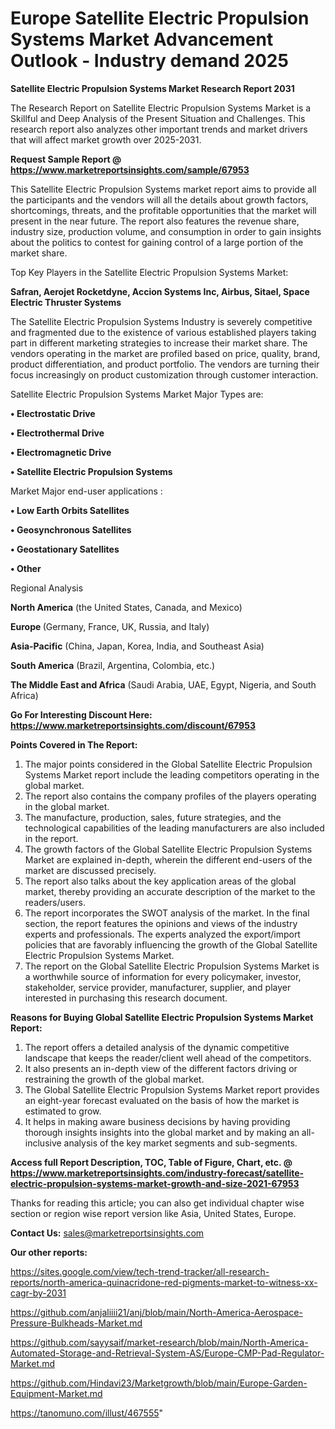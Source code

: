 # Europe Satellite Electric Propulsion Systems Market Advancement Outlook - Industry demand 2025

<strong>Satellite Electric Propulsion Systems Market Research Report 2031</strong>

The Research Report on Satellite Electric Propulsion Systems Market is a Skillful and Deep Analysis of the Present Situation and Challenges. This research report also analyzes other important trends and market drivers that will affect market growth over 2025-2031.

<strong>Request Sample Report @ <a href=https://www.marketreportsinsights.com/sample/67953>https://www.marketreportsinsights.com/sample/67953</a></strong>

This Satellite Electric Propulsion Systems market report aims to provide all the participants and the vendors will all the details about growth factors, shortcomings, threats, and the profitable opportunities that the market will present in the near future. The report also features the revenue share, industry size, production volume, and consumption in order to gain insights about the politics to contest for gaining control of a large portion of the market share.

Top Key Players in the Satellite Electric Propulsion Systems Market:

<strong>Safran, Aerojet Rocketdyne, Accion Systems Inc, Airbus, Sitael, Space Electric Thruster Systems</strong>

The Satellite Electric Propulsion Systems Industry is severely competitive and fragmented due to the existence of various established players taking part in different marketing strategies to increase their market share. The vendors operating in the market are profiled based on price, quality, brand, product differentiation, and product portfolio. The vendors are turning their focus increasingly on product customization through customer interaction.

Satellite Electric Propulsion Systems Market Major Types are:

<strong>• Electrostatic Drive

• Electrothermal Drive

• Electromagnetic Drive

• Satellite Electric Propulsion Systems</strong>

Market Major end-user applications :

<strong>• Low Earth Orbits Satellites

• Geosynchronous Satellites

• Geostationary Satellites

• Other</strong>

Regional Analysis

</u><strong><b>North America</b></strong> (the United States, Canada, and Mexico)

<strong><b>Europe </b></strong>(Germany, France, UK, Russia, and Italy)

<strong><b>Asia-Pacific</b></strong> (China, Japan, Korea, India, and Southeast Asia)

<strong><b>South America</b></strong> (Brazil, Argentina, Colombia, etc.)

<strong><b>The Middle East and Africa</b></strong> (Saudi Arabia, UAE, Egypt, Nigeria, and South Africa)

<strong>Go For Interesting Discount Here: <a href=https://www.marketreportsinsights.com/discount/67953>https://www.marketreportsinsights.com/discount/67953</a></strong>

<strong>Points Covered in The Report:</strong>
<ol>
  <li>The major points considered in the Global Satellite Electric Propulsion Systems Market report include the leading competitors operating in the global market.</li>
  <li>The report also contains the company profiles of the players operating in the global market.</li>
  <li>The manufacture, production, sales, future strategies, and the technological capabilities of the leading manufacturers are also included in the report.</li>
  <li>The growth factors of the Global Satellite Electric Propulsion Systems Market are explained in-depth, wherein the different end-users of the market are discussed precisely.</li>
  <li>The report also talks about the key application areas of the global market, thereby providing an accurate description of the market to the readers/users.</li>
  <li>The report incorporates the SWOT analysis of the market. In the final section, the report features the opinions and views of the industry experts and professionals. The experts analyzed the export/import policies that are favorably influencing the growth of the Global Satellite Electric Propulsion Systems Market.</li>
  <li>The report on the Global Satellite Electric Propulsion Systems Market is a worthwhile source of information for every policymaker, investor, stakeholder, service provider, manufacturer, supplier, and player interested in purchasing this research document.</li>
</ol>
<strong>Reasons for Buying Global Satellite Electric Propulsion Systems Market Report:</strong>

<ol>
  <li>The report offers a detailed analysis of the dynamic competitive landscape that keeps the reader/client well ahead of the competitors.</li>
  <li>It also presents an in-depth view of the different factors driving or restraining the growth of the global market.</li>
  <li>The Global Satellite Electric Propulsion Systems Market report provides an eight-year forecast evaluated on the basis of how the market is estimated to grow.</li>
  <li>It helps in making aware business decisions by having providing thorough insights insights into the global market and by making an all-inclusive analysis of the key market segments and sub-segments.</li>
</ol>
<strong>Access full Report Description, TOC, Table of Figure, Chart, etc. @ <a href=https://www.marketreportsinsights.com/industry-forecast/satellite-electric-propulsion-systems-market-growth-and-size-2021-67953>https://www.marketreportsinsights.com/industry-forecast/satellite-electric-propulsion-systems-market-growth-and-size-2021-67953</a></strong>


Thanks for reading this article; you can also get individual chapter wise section or region wise report version like Asia, United States, Europe.

<strong>Contact Us:</strong>
sales@marketreportsinsights.com

<strong>Our other reports:</strong>

<a href=https://sites.google.com/view/tech-trend-tracker/all-research-reports/north-america-quinacridone-red-pigments-market-to-witness-xx-cagr-by-2031>https://sites.google.com/view/tech-trend-tracker/all-research-reports/north-america-quinacridone-red-pigments-market-to-witness-xx-cagr-by-2031</a>

<a href=https://github.com/anjaliiii21/anj/blob/main/North-America-Aerospace-Pressure-Bulkheads-Market.md>https://github.com/anjaliiii21/anj/blob/main/North-America-Aerospace-Pressure-Bulkheads-Market.md</a>

<a href=https://github.com/sayysaif/market-research/blob/main/North-America-Automated-Storage-and-Retrieval-System-AS/Europe-CMP-Pad-Regulator-Market.md>https://github.com/sayysaif/market-research/blob/main/North-America-Automated-Storage-and-Retrieval-System-AS/Europe-CMP-Pad-Regulator-Market.md</a>

<a href=https://github.com/Hindavi23/Marketgrowth/blob/main/Europe-Garden-Equipment-Market.md>https://github.com/Hindavi23/Marketgrowth/blob/main/Europe-Garden-Equipment-Market.md</a>

<a href=https://tanomuno.com/illust/467555>https://tanomuno.com/illust/467555</a>"
